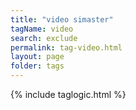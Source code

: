 ```yaml
---
title: "video simaster"
tagName: video
search: exclude
permalink: tag-video.html
layout: page
folder: tags
---
```

{% include taglogic.html %}